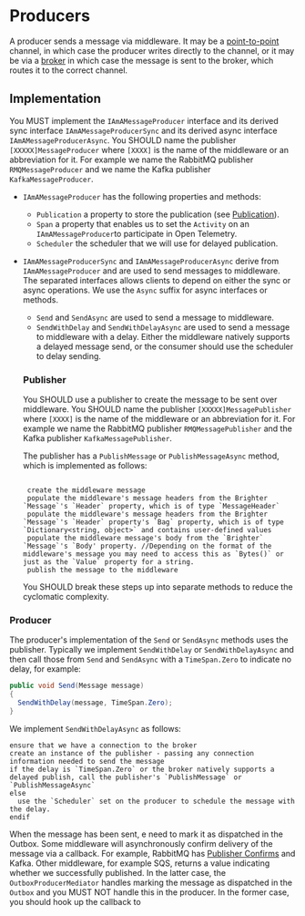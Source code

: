 # Producers

A producer sends a message via middleware. It may be a [point-to-point](https://www.enterpriseintegrationpatterns.com/patterns/messaging/PointToPointChannel.html) channel, in which case the producer writes directly to the channel, or it may be via a [broker](https://www.enterpriseintegrationpatterns.com/patterns/messaging/MessageBroker.html) in which case the message is sent to the broker, which routes it to the correct channel.

## Implementation

You MUST implement the `IAmAMessageProducer` interface and its derived sync interface `IAmAMessageProducerSync` and its derived async interface `IAmAMessageProducerAsync`. You SHOULD name the publisher `[XXXXX]MessageProducer` where `[XXXX]` is the name of the middleware or an abbreviation for it. For example we name the RabbitMQ publisher `RMQMessageProducer` and we name the Kafka publisher `KafkaMessageProducer`.

- `IAmAMessageProducer` has the following properties and methods:
  - `Publication` a property to store the publication (see [Publication](./publication.md)).
  - `Span` a property that enables us to set the `Activity` on an `IAmAMessageProducer`to participate in Open Telemetry.
  - `Scheduler` the scheduler that we will use for delayed publication.
- `IAmAMessageProducerSync` and `IAmAMessageProducerAsync` derive from `IAmAMessageProducer` and are used to send messages to middleware. The separated interfaces allows clients to depend on either the sync or async operations. We use the `Async` suffix for async interfaces or methods.
  - `Send` and `SendAsync` are used to send a message to middleware.
  - `SendWithDelay` and `SendWithDelayAsync` are used to send a message to middleware with a delay. Either the middleware natively supports a delayed message send, or the consumer should use the scheduler to delay sending.

  ### Publisher

  You SHOULD use a publisher to create the message to be sent over middleware. You SHOULD name the publisher `[XXXXX]MessagePublisher` where `[XXXX]` is the name of the middleware or an abbreviation for it. For example we name the RabbitMQ publisher `RMQMessagePublisher` and the Kafka publisher `KafkaMessagePublisher`.
  
  The publisher has a `PublishMessage` or `PublishMessageAsync` method, which is implemented as follows:

  ```pseudo

   create the middleware message
   populate the middleware's message headers from the Brighter `Message`'s `Header` property, which is of type `MessageHeader`
   populate the middleware's message headers from the Brighter `Message`'s `Header` property's `Bag` property, which is of type `Dictionary<string, object>` and contains user-defined values
   populate the middleware message's body from the `Brighter` `Message`'s `Body' property. //Depending on the format of the middleware's message you may need to access this as `Bytes()` or just as the `Value` property for a string.
   publish the message to the middleware

  ```

  You SHOULD break these steps up into separate methods to reduce the cyclomatic complexity.

### Producer

The producer's implementation of the `Send` or `SendAsync` methods uses the publisher. Typically we implement `SendWithDelay` or `SendWithDelayAsync` and then call those from `Send` and `SendAsync` with a `TimeSpan.Zero` to indicate no delay, for example:

```csharp
public void Send(Message message)
{
  SendWithDelay(message, TimeSpan.Zero);
}
```        

We implement `SendWithDelayAsync` as follows:

```pseudo
ensure that we have a connection to the broker
create an instance of the publisher - passing any connection information needed to send the message
if the delay is `TimeSpan.Zero` or the broker natively supports a delayed publish, call the publisher's `PublishMessage` or `PublishMessageAsync`
else
  use the `Scheduler` set on the producer to schedule the message with the delay.
endif

```

When the message has been sent, e need to mark it as dispatched in the Outbox. Some middleware will asynchronously confirm delivery of the message via a callback. For example, RabbitMQ has [Publisher Confirms](https://www.rabbitmq.com/docs/confirms) and Kafka. Other middleware, for example SQS, returns a value indicating whether we successfully published. In the latter case, the `OutboxProducerMediator` handles marking the message as dispatched in the `Outbox` and you MUST NOT handle this in the producer. In the former case, you should hook up the callback to 
